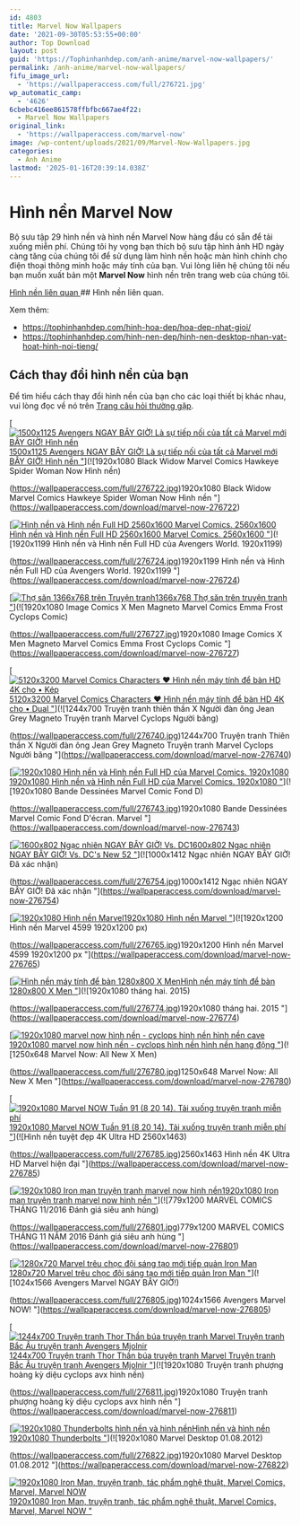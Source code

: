 ```yaml
---
id: 4803
title: Marvel Now Wallpapers
date: '2021-09-30T05:53:55+00:00'
author: Top Download
layout: post
guid: 'https://Tophinhanhdep.com/anh-anime/marvel-now-wallpapers/'
permalink: /anh-anime/marvel-now-wallpapers/
fifu_image_url:
  - 'https://wallpaperaccess.com/full/276721.jpg'
wp_automatic_camp:
  - '4626'
6cbebc416ee861578ffbfbc667ae4f22:
  - Marvel Now Wallpapers
original_link:
  - 'https://wallpaperaccess.com/marvel-now'
image: /wp-content/uploads/2021/09/Marvel-Now-Wallpapers.jpg
categories:
  - Ảnh Anime
lastmod: '2025-01-16T20:39:14.038Z'
---
```

# Hình nền Marvel Now

Bộ sưu tập 29 hình nền và hình nền Marvel Now hàng đầu có sẵn để tải xuống miễn phí. Chúng tôi hy vọng bạn thích bộ sưu tập hình ảnh HD ngày càng tăng của chúng tôi để sử dụng làm hình nền hoặc màn hình chính cho điện thoại thông minh hoặc máy tính của bạn. Vui lòng liên hệ chúng tôi nếu bạn muốn xuất bản một **Marvel Now** hình nền trên trang web của chúng tôi.

[Hình nền liên quan ](#related) ## Hình nền liên quan.

   
 Xem thêm:

   
- <https://tophinhanhdep.com/hinh-hoa-dep/hoa-dep-nhat-gioi/>
- <https://tophinhanhdep.com/hinh-nen-dep/hinh-nen-desktop-nhan-vat-hoat-hinh-noi-tieng/>

## Cách thay đổi hình nền của bạn

Để tìm hiểu cách thay đổi hình nền của bạn cho các loại thiết bị khác nhau, vui lòng đọc về nó trên [Trang câu hỏi thường gặp](https://tophinhanhdep.com/faq/).

  
[[![1500x1125 Avengers NGAY BÂY GIỜ!  Là sự tiếp nối của tất cả Marvel mới BÂY GIỜ!  Hình nền](https://wallpaperaccess.com/full/276721.jpg)1500x1125 Avengers NGAY BÂY GIỜ! Là sự tiếp nối của tất cả Marvel mới BÂY GIỜ! Hình nền "](https://wallpaperaccess.com/download/marvel-now-276721)](![1920x1080 Black Widow Marvel Comics Hawkeye Spider Woman Now Hình nền)

(https://wallpaperaccess.com/full/276722.jpg)1920x1080 Black Widow Marvel Comics Hawkeye Spider Woman Now Hình nền "](https://wallpaperaccess.com/download/marvel-now-276722)

[[![Hình nền và Hình nền Full HD 2560x1600 Marvel Comics.  2560x1600](https://wallpaperaccess.com/full/191591.jpg)Hình nền và Hình nền Full HD 2560x1600 Marvel Comics. 2560x1600 "](https://wallpaperaccess.com/download/marvel-now-191591)](![1920x1199 Hình nền và Hình nền Full HD của Avengers World.  1920x1199)

(https://wallpaperaccess.com/full/276724.jpg)1920x1199 Hình nền và Hình nền Full HD của Avengers World. 1920x1199 "](https://wallpaperaccess.com/download/marvel-now-276724)

[[![Thợ săn 1366x768 trên Truyện tranh](https://wallpaperaccess.com/full/276725.jpg)1366x768 Thợ săn trên truyện tranh "](https://wallpaperaccess.com/download/marvel-now-276725)](![1920x1080 Image Comics X Men Magneto Marvel Comics Emma Frost Cyclops Comic)

(https://wallpaperaccess.com/full/276727.jpg)1920x1080 Image Comics X Men Magneto Marvel Comics Emma Frost Cyclops Comic "](https://wallpaperaccess.com/download/marvel-now-276727)

[[![5120x3200 Marvel Comics Characters ❤ Hình nền máy tính để bàn HD 4K cho • Kép](https://wallpaperaccess.com/full/276729.jpg)5120x3200 Marvel Comics Characters ❤ Hình nền máy tính để bàn HD 4K cho • Dual "](https://wallpaperaccess.com/download/marvel-now-276729)](![1244x700 Truyện tranh thiên thần X Người đàn ông Jean Grey Magneto Truyện tranh Marvel Cyclops Người băng)

(https://wallpaperaccess.com/full/276740.jpg)1244x700 Truyện tranh Thiên thần X Người đàn ông Jean Grey Magneto Truyện tranh Marvel Cyclops Người băng "](https://wallpaperaccess.com/download/marvel-now-276740)

[[![1920x1080 Hình nền và Hình nền Full HD của Marvel Comics.  1920x1080](https://wallpaperaccess.com/full/152921.jpg)1920x1080 Hình nền và Hình nền Full HD của Marvel Comics. 1920x1080 "](https://wallpaperaccess.com/download/marvel-now-152921)](![1920x1080 Bande Dessinées Marvel Comic Fond D)

(https://wallpaperaccess.com/full/276743.jpg)1920x1080 Bande Dessinées Marvel Comic Fond D'écran. Marvel "](https://wallpaperaccess.com/download/marvel-now-276743)

[[![1600x802 Ngạc nhiên NGAY BÂY GIỜ!  Vs.  DC](https://wallpaperaccess.com/full/242839.jpg)1600x802 Ngạc nhiên NGAY BÂY GIỜ! Vs. DC's New 52 "](https://wallpaperaccess.com/download/marvel-now-242839)](![1000x1412 Ngạc nhiên NGAY BÂY GIỜ!  Đã xác nhận)

(https://wallpaperaccess.com/full/276754.jpg)1000x1412 Ngạc nhiên NGAY BÂY GIỜ! Đã xác nhận "](https://wallpaperaccess.com/download/marvel-now-276754)

[[![1920x1080 Hình nền Marvel](https://wallpaperaccess.com/full/276761.jpg)1920x1080 Hình nền Marvel "](https://wallpaperaccess.com/download/marvel-now-276761)](![1920x1200 Hình nền Marvel 4599 1920x1200 px)

(https://wallpaperaccess.com/full/276765.jpg)1920x1200 Hình nền Marvel 4599 1920x1200 px "](https://wallpaperaccess.com/download/marvel-now-276765)

[[![Hình nền máy tính để bàn 1280x800 X Men](https://wallpaperaccess.com/full/276768.jpg)Hình nền máy tính để bàn 1280x800 X Men "](https://wallpaperaccess.com/download/marvel-now-276768)](![1920x1080 tháng hai.  2015)

(https://wallpaperaccess.com/full/276774.jpg)1920x1080 tháng hai. 2015 "](https://wallpaperaccess.com/download/marvel-now-276774)

[[![1920x1080 marvel now hình nền - cyclops hình nền hình nền cave](https://wallpaperaccess.com/full/276777.jpg)1920x1080 marvel now hình nền - cyclops hình nền hình nền hang động "](https://wallpaperaccess.com/download/marvel-now-276777)](![1250x648 Marvel Now: All New X Men)

(https://wallpaperaccess.com/full/276780.jpg)1250x648 Marvel Now: All New X Men "](https://wallpaperaccess.com/download/marvel-now-276780)

[[![1920x1080 Marvel NOW Tuần 91 (8 20 14).  Tải xuống truyện tranh miễn phí](https://wallpaperaccess.com/full/276784.jpg)1920x1080 Marvel NOW Tuần 91 (8 20 14). Tải xuống truyện tranh miễn phí "](https://wallpaperaccess.com/download/marvel-now-276784)](![Hình nền tuyệt đẹp 4K Ultra HD 2560x1463)

(https://wallpaperaccess.com/full/276785.jpg)2560x1463 Hình nền 4K Ultra HD Marvel hiện đại "](https://wallpaperaccess.com/download/marvel-now-276785)

[[![1920x1080 Iron man truyện tranh marvel now hình nền](https://wallpaperaccess.com/full/276796.jpg)1920x1080 Iron man truyện tranh marvel now hình nền "](https://wallpaperaccess.com/download/marvel-now-276796)](![779x1200 MARVEL COMICS THÁNG 11/2016 Đánh giá siêu anh hùng)

(https://wallpaperaccess.com/full/276801.jpg)779x1200 MARVEL COMICS THÁNG 11 NĂM 2016 Đánh giá siêu anh hùng "](https://wallpaperaccess.com/download/marvel-now-276801)

[[![1280x720 Marvel trêu chọc đội sáng tạo mới tiếp quản Iron Man](https://wallpaperaccess.com/full/276804.jpg)1280x720 Marvel trêu chọc đội sáng tạo mới tiếp quản Iron Man "](https://wallpaperaccess.com/download/marvel-now-276804)](![1024x1566 Avengers Marvel NGAY BÂY GIỜ!)

(https://wallpaperaccess.com/full/276805.jpg)1024x1566 Avengers Marvel NOW! "](https://wallpaperaccess.com/download/marvel-now-276805)

[[![1244x700 Truyện tranh Thor Thần búa truyện tranh Marvel Truyện tranh Bắc Âu truyện tranh Avengers Mjolnir](https://wallpaperaccess.com/full/276807.jpg)1244x700 Truyện tranh Thor Thần búa truyện tranh Marvel Truyện tranh Bắc Âu truyện tranh Avengers Mjolnir "](https://wallpaperaccess.com/download/marvel-now-276807)](![1920x1080 Truyện tranh phượng hoàng kỳ diệu cyclops avx hình nền)

(https://wallpaperaccess.com/full/276811.jpg)1920x1080 Truyện tranh phượng hoàng kỳ diệu cyclops avx hình nền "](https://wallpaperaccess.com/download/marvel-now-276811)

[[![1920x1080 Thunderbolts hình nền và hình nền](https://wallpaperaccess.com/full/276815.jpg)Hình nền và hình nền 1920x1080 Thunderbolts "](https://wallpaperaccess.com/download/marvel-now-276815)](![1920x1080 Marvel Desktop 01.08.2012)

(https://wallpaperaccess.com/full/276822.jpg)1920x1080 Marvel Desktop 01.08.2012 "](https://wallpaperaccess.com/download/marvel-now-276822)

[![1920x1080 Iron Man, truyện tranh, tác phẩm nghệ thuật, Marvel Comics, Marvel, Marvel NOW](https://wallpaperaccess.com/full/276826.jpg)1920x1080 Iron Man, truyện tranh, tác phẩm nghệ thuật, Marvel Comics, Marvel, Marvel NOW "](https://wallpaperaccess.com/download/marvel-now-276826)
